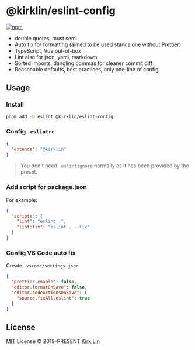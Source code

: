 # @kirklin/eslint-config

[![npm](https://img.shields.io/npm/v/@kirklin/eslint-config?color=a1b858&label=)](https://npmjs.com/package/@kirklin/eslint-config)

- double quotes, must semi
- Auto fix for formatting (aimed to be used standalone without Prettier)
- TypeScript, Vue out-of-box
- Lint also for json, yaml, markdown
- Sorted imports, dangling commas for cleaner commit diff
- Reasonable defaults, best practices, only one-line of config

## Usage

### Install

```bash
pnpm add -D eslint @kirklin/eslint-config
```

### Config `.eslintrc`

```json
{
  "extends": "@kirklin"
}
```

> You don't need `.eslintignore` normally as it has been provided by the preset.

### Add script for package.json

For example:

```json
{
  "scripts": {
    "lint": "eslint .",
    "lint:fix": "eslint . --fix"
  }
}
```

### Config VS Code auto fix

Create `.vscode/settings.json`

```json
{
  "prettier.enable": false,
  "editor.formatOnSave": false,
  "editor.codeActionsOnSave": {
    "source.fixAll.eslint": true
  }
}
```

## License

[MIT](./LICENSE) License &copy; 2019-PRESENT [Kirk Lin](https://github.com/kirklin)

